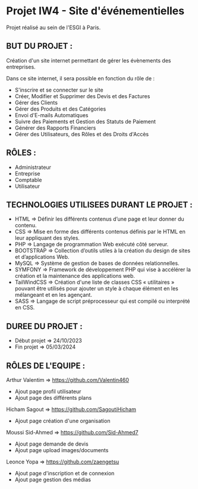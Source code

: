# Projet IW4 - Site d'événementielles

Projet réalisé au sein de l'ESGI à Paris.

## BUT DU PROJET : 
Création d'un site internet permettant de gérer les évènements des entreprises.

Dans ce site internet, il sera possible en fonction du rôle de :

- S'inscrire et se connecter sur le site
- Créer, Modifier et Supprimer des Devis et des Factures 
- Gérer des Clients
- Gérer des Produits et des Catégories
- Envoi d'E-mails Automatiques
- Suivre des Paiements et Gestion des Statuts de Paiement
- Générer des Rapports Financiers
- Gérer des Utilisateurs, des Rôles et des Droits d'Accès

## RÔLES : 
- Administrateur
- Entreprise
- Comptable
- Utilisateur

## TECHNOLOGIES UTILISEES DURANT LE PROJET :
- HTML => Définir les différents contenus d’une page et leur donner du contenu.
- CSS => Mise en forme des différents contenus définis par le HTML en leur appliquant des styles.
- PHP => Langage de programmation Web exécuté côté serveur.
- BOOTSTRAP => Collection d’outils utiles à la création du design de sites et d’applications Web.
- MySQL => Système de gestion de bases de données relationnelles.
- SYMFONY => Framework de développement PHP qui vise à accélérer la création et la maintenance des applications web.
- TailWindCSS => Création d'une liste de classes CSS « utilitaires » pouvant être utilisés pour ajouter un style à chaque élément en les mélangeant et en les agençant.
- SASS => Langage de script préprocesseur qui est compilé ou interprété en CSS.

## DUREE DU PROJET :
- Début projet => 24/10/2023 
- Fin projet => 05/03/2024

## RÔLES DE L'EQUIPE :
Arthur Valentim => https://github.com/Valentin460
- Ajout page profil utilisateur
- Ajout page des différents plans

Hicham Sagout => https://github.com/SagoutiHicham
- Ajout page création d'une organisation

Moussi Sid-Ahmed => https://github.com/Sid-Ahmed7
- Ajout page demande de devis
- Ajout page upload images/documents

Leonce Yopa => https://github.com/zaengetsu
- Ajout page d'inscription et de connexion
- Ajout page gestion des médias
